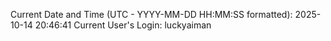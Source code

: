 Current Date and Time (UTC - YYYY-MM-DD HH:MM:SS formatted): 2025-10-14 20:46:41
Current User's Login: luckyaiman
